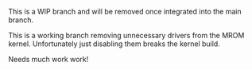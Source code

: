 
This is a WIP branch and will be removed once integrated into the main
branch.

This is a working branch removing unnecessary drivers from the MROM kernel.
Unfortunately just disabling them breaks the kernel build.

Needs much work work!

